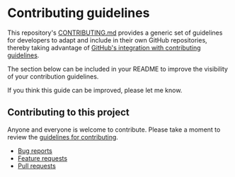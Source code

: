 # Contributing guidelines

This repository's [CONTRIBUTING.md](CONTRIBUTING.md) provides a generic set of
guidelines for developers to adapt and include in their own GitHub
repositories, thereby taking advantage of [GitHub's integration with
contributing guidelines](https://github.com/blog/1184-contributing-guidelines).

The section below can be included in your README to improve the visibility of
your contribution guidelines.

If you think this guide can be improved, please let me know.

## Contributing to this project

Anyone and everyone is welcome to contribute. Please take a moment to
review the [guidelines for contributing](CONTRIBUTING.md).

* [Bug reports](CONTRIBUTING.md#bugs)
* [Feature requests](CONTRIBUTING.md#features)
* [Pull requests](CONTRIBUTING.md#pull-requests)
